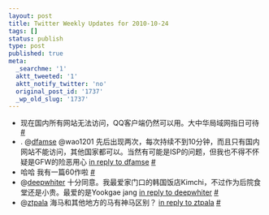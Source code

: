 ```yaml
---
layout: post
title: Twitter Weekly Updates for 2010-10-24
tags: []
status: publish
type: post
published: true
meta:
  _searchme: '1'
  aktt_tweeted: '1'
  aktt_notify_twitter: 'no'
  original_post_id: '1737'
  _wp_old_slug: '1737'
---
```

<ul class="aktt_tweet_digest">
	<li>现在国内所有网站无法访问，QQ客户端仍然可以用。大中华局域网指日可待 <a href="http://twitter.com/azaleasays/statuses/27904105251" class="aktt_tweet_time">#</a></li>
	<li>. @<a href="http://twitter.com/dfamse" class="aktt_username">dfamse</a> @wao1201 先后出现两次，每次持续不到10分钟，而且只有国内网站不能访问，其他国家都可以。当然有可能是ISP的问题，但我也不得不怀疑是GFW的险恶用心 <a href="http://twitter.com/dfamse/statuses/27910503741" class="aktt_tweet_reply">in reply to dfamse</a> <a href="http://twitter.com/azaleasays/statuses/27985166624" class="aktt_tweet_time">#</a></li>
	<li>哈哈 我有一篇60作啦 <a href="http://twitter.com/azaleasays/statuses/28434395639" class="aktt_tweet_time">#</a></li>
	<li>@<a href="http://twitter.com/deepwhiter" class="aktt_username">deepwhiter</a> 十分同意。我最爱家门口的韩国饭店Kimchi，不过作为后院食堂还是小贵。最爱的是Yookgae jang <a href="http://twitter.com/deepwhiter/statuses/28433941626" class="aktt_tweet_reply">in reply to deepwhiter</a> <a href="http://twitter.com/azaleasays/statuses/28434557015" class="aktt_tweet_time">#</a></li>
	<li>@<a href="http://twitter.com/ztpala" class="aktt_username">ztpala</a> 海马和其他地方的马有神马区别？ <a href="http://twitter.com/ztpala/statuses/28428554749" class="aktt_tweet_reply">in reply to ztpala</a> <a href="http://twitter.com/azaleasays/statuses/28434592870" class="aktt_tweet_time">#</a></li>
</ul>
